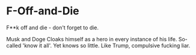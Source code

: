 # F-Off-and-Die
F**k off and die - don't forget to die.

Musk and Doge
Cloaks himself as a hero in every instance of his life. So-called 'know it all'. Yet knows so little. Like Trump, compulsive fucking liar.
